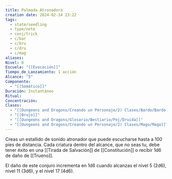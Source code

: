 ```yaml
---
title: Palmada Atronadora
creation date: 2024-02-14 23:22
tags:
  - state/seedling
  - type/note
  - conj/trick
  - c/bar
  - c/bru
  - c/dru
  - c/mag
aliases: 
Nivel: 0
Escuela: "[[Evocación]]"
Tiempo_de_Lanzamiento: 1 acción
Alcance: "5"
Componente:
  - "[[Somático]]"
Duración: Instantáneo
Ritual: 
Concentración: 
Clases:
  - "[[Dungeons and Dragons/Creando un Personaje/2) Clases/Bardo/Bardo]]"
  - "[[Brujo]]"
  - "[[Dungeons and Dragons/Glosario/Bestiario/Pnj/Druida]]"
  - "[[Dungeons and Dragons/Creando un Personaje/2) Clases/Mago/Mago]]"
---
```

Creas un estallido de sonido atronador que puede escucharse hasta a 100 pies de distancia. Cada criatura dentro del alcance, que no seas tu, debe tener éxito en una [[Tirada de Salvación]] de [[Constitución]] o recibir 1d6 de daño de [[Trueno]].

El daño de este conjuro incrementa en 1d6 cuando alcanzas el nivel 5 (2d6), nivel 11 (3d6), y el nivel 17 (4d6).